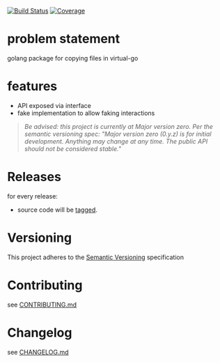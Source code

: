 [![Build Status](https://travis-ci.org/virtual-go/filecopier.svg?branch=master)](https://travis-ci.org/virtual-go/filecopier)
[![Coverage](https://codecov.io/gh/virtual-go/filecopier/branch/master/graph/badge.svg)](https://codecov.io/gh/virtual-go/filecopier)

# problem statement

golang package for copying files in virtual-go

# features

- API exposed via interface
- fake implementation to allow faking interactions

> *Be advised: this project is currently at Major version zero. Per the
> semantic versioning spec: "Major version zero (0.y.z) is for initial
> development. Anything may change at any time. The public API should
> not be considered stable."*

# Releases

for every release:

- source code will be [tagged](https://github.com/virtual-go/filecopier/tags).

# Versioning

This project adheres to the [Semantic Versioning](http://semver.org/)
specification

# Contributing

see [CONTRIBUTING.md](CONTRIBUTING.md)

# Changelog

see [CHANGELOG.md](CHANGELOG.md)
